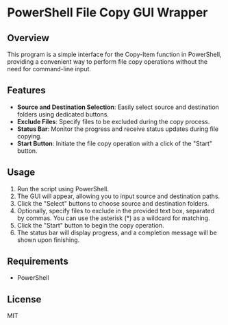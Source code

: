 # PowerShell File Copy GUI Wrapper

## Overview

This program is a simple interface for the Copy-Item function in PowerShell, providing a convenient way to perform file copy operations without the need for command-line input.

## Features

- **Source and Destination Selection**: Easily select source and destination folders using dedicated buttons.
- **Exclude Files**: Specify files to be excluded during the copy process.
- **Status Bar**: Monitor the progress and receive status updates during file copying.
- **Start Button**: Initiate the file copy operation with a click of the "Start" button.

## Usage

1. Run the script using PowerShell.
2. The GUI will appear, allowing you to input source and destination paths.
3. Click the "Select" buttons to choose source and destination folders.
4. Optionally, specify files to exclude in the provided text box, separated by commas. You can use the asterisk (*) as a wildcard for matching.
5. Click the "Start" button to begin the copy operation.
6. The status bar will display progress, and a completion message will be shown upon finishing.

## Requirements

- PowerShell

## License
MIT
